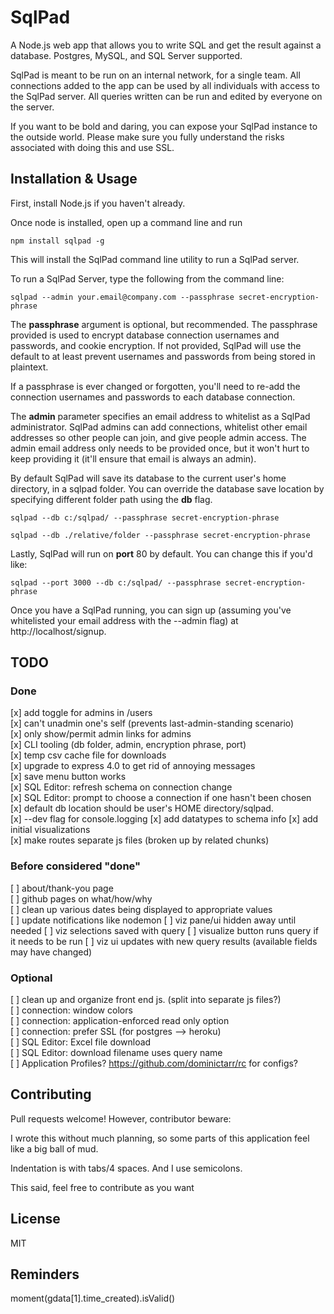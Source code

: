 # SqlPad

A Node.js web app that allows you to write SQL and get the result against a database. Postgres, MySQL, and SQL Server supported.

SqlPad is meant to be run on an internal network, for a single team. All connections added to the app can be used by all individuals with access to the SqlPad server. All queries written can be run and edited by everyone on the server. 

If you want to be bold and daring, you can expose your SqlPad instance to the outside world. Please make sure you fully understand the risks associated with doing this and use SSL.



## Installation & Usage

First, install Node.js if you haven't already.

Once node is installed, open up a command line and run

```
npm install sqlpad -g
```

This will install the SqlPad command line utility to run a SqlPad server. 

To run a SqlPad Server, type the following from the command line:

```
sqlpad --admin your.email@company.com --passphrase secret-encryption-phrase
```

The **passphrase** argument is optional, but recommended. The passphrase provided is used to encrypt database connection usernames and passwords, and cookie encryption. If not provided, SqlPad will use the default to at least prevent usernames and passwords from being stored in plaintext. 

If a passphrase is ever changed or forgotten, you'll need to re-add the connection usernames and passwords to each database connection. 

The **admin** parameter specifies an email address to whitelist as a SqlPad administrator. SqlPad admins can add connections, whitelist other email addresses so other people can join, and give people admin access. The admin email address only needs to be provided once, but it won't hurt to keep providing it (it'll ensure that email is always an admin).

By default SqlPad will save its database to the current user's home directory, in a sqlpad folder. You can override the database save location by specifying different folder path using the **db** flag. 

```
sqlpad --db c:/sqlpad/ --passphrase secret-encryption-phrase
```

```
sqlpad --db ./relative/folder --passphrase secret-encryption-phrase
```

Lastly, SqlPad will run on **port** 80 by default. You can change this if you'd like:

```
sqlpad --port 3000 --db c:/sqlpad/ --passphrase secret-encryption-phrase
```

Once you have a SqlPad running, you can sign up (assuming you've whitelisted your email address with the --admin flag) at http://localhost/signup.



## TODO

### Done
[x] add toggle for admins in /users  
[x] can't unadmin one's self (prevents last-admin-standing scenario)  
[x] only show/permit admin links for admins  
[x] CLI tooling (db folder, admin, encryption phrase, port)  
[x] temp csv cache file for downloads  
[x] upgrade to express 4.0 to get rid of annoying messages  
[x] save menu button works  
[x] SQL Editor: refresh schema on connection change  
[x] SQL Editor: prompt to choose a connection if one hasn't been chosen  
[x] default db location should be user's HOME directory/sqlpad.  
[x] --dev flag for console.logging
[x] add datatypes to schema info
[x] add initial visualizations  
[x] make routes separate js files (broken up by related chunks)  

### Before considered "done"
[ ] about/thank-you page  
[ ] github pages on what/how/why  
[ ] clean up various dates being displayed to appropriate values  
[ ] update notifications like nodemon
[ ] viz pane/ui hidden away until needed
[ ] viz selections saved with query
[ ] visualize button runs query if it needs to be run
[ ] viz ui updates with new query results (available fields may have changed)

### Optional
[ ] clean up and organize front end js. (split into separate js files?)  
[ ] connection: window colors  
[ ] connection: application-enforced read only option  
[ ] connection: prefer SSL (for postgres --> heroku)  
[ ] SQL Editor: Excel file download  
[ ] SQL Editor: download filename uses query name  
[ ] Application Profiles? https://github.com/dominictarr/rc for configs?


## Contributing

Pull requests welcome! However, contributor beware: 

I wrote this without much planning, so some parts of this application feel like a big ball of mud. 

Indentation is with tabs/4 spaces. And I use semicolons. 

This said, feel free to contribute as you want



## License 

MIT



## Reminders

moment(gdata[1].time_created).isValid()